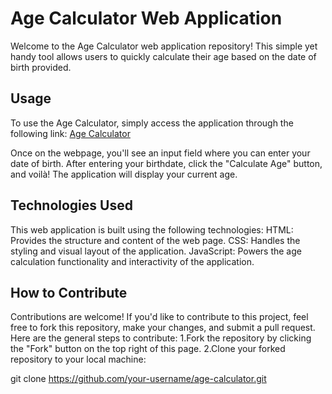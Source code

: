 # Age Calculator Web Application
Welcome to the Age Calculator web application repository! This simple yet handy tool allows users to quickly calculate their age based on the date of birth provided.

## Usage
To use the Age Calculator, simply access the application through the following link: [Age Calculator](https://duke.tiiny.site/)

Once on the webpage, you'll see an input field where you can enter your date of birth. After entering your birthdate, click the "Calculate Age" button, and voilà! The application will display your current age.

## Technologies Used
This web application is built using the following technologies:
HTML: Provides the structure and content of the web page.
CSS: Handles the styling and visual layout of the application.
JavaScript: Powers the age calculation functionality and interactivity of the application.

## How to Contribute
Contributions are welcome! If you'd like to contribute to this project, feel free to fork this repository, make your changes, and submit a pull request. Here are the general steps to contribute:
1.Fork the repository by clicking the "Fork" button on the top right of this page.
2.Clone your forked repository to your local machine:

git clone https://github.com/your-username/age-calculator.git





